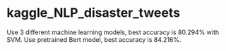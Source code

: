# kaggle_NLP_disaster_tweets

Use 3 different machine learning models, best accuracy is 80.294% with SVM.
Use pretrained Bert model, best accuracy is 84.216%.
